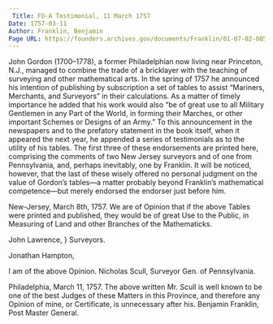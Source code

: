 ```yaml
---
 Title: FO-A Testimonial, 11 March 1757
Date: 1757-03-11
Author: Franklin, Benjamin
Page URL: https://founders.archives.gov/documents/Franklin/01-07-02-0055
---
```


John Gordon (1700–1778), a former Philadelphian now living near Princeton, N.J., managed to combine the trade of a bricklayer with the teaching of surveying and other mathematical arts. In the spring of 1757 he announced his intention of publishing by subscription a set of tables to assist “Mariners, Merchants, and Surveyors” in their calculations. As a matter of timely importance he added that his work would also “be of great use to all Military Gentlemen in any Part of the World, in forming their Marches, or other important Schemes or Designs of an Army.” To this announcement in the newspapers and to the prefatory statement in the book itself, when it appeared the next year, he appended a series of testimonials as to the utility of his tables. The first three of these endorsements are printed here, comprising the comments of two New Jersey surveyors and of one from Pennsylvania, and, perhaps inevitably, one by Franklin. It will be noticed, however, that the last of these wisely offered no personal judgment on the value of Gordon’s tables—a matter probably beyond Franklin’s mathematical competence—but merely endorsed the endorser just before him.
 

New-Jersey, March 8th, 1757.
We are of Opinion that if the above Tables were printed and published, they would be of great Use to the Public, in Measuring of Land and other Branches of the Mathematicks.



John Lawrence,
}
Surveyors.


Jonathan Hampton,





I am of the above Opinion.
Nicholas Scull, Surveyor Gen. of Pennsylvania.


Philadelphia, March 11, 1757.
The above written Mr. Scull is well known to be one of the best Judges of these Matters in this Province, and therefore any Opinion of mine, or Certificate, is unnecessary after his.
Benjamin Franklin, Post Master General.


